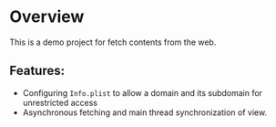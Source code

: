 # Overview

This is a demo project for fetch contents from the web.


Features:
---------

- Configuring `Info.plist` to allow a domain and its subdomain for unrestricted access
- Asynchronous fetching and main thread synchronization of view.
